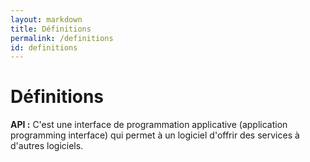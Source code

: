 ```yaml
---
layout: markdown
title: Définitions
permalink: /definitions
id: definitions
---
```


<h1 class="mb-5">Définitions</h1>

**API :** C'est une interface de programmation applicative (application programming interface) qui permet à un logiciel d'offrir des services à d'autres logiciels.
